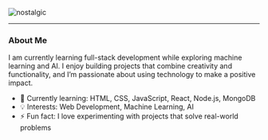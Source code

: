 ![nostalgic](https://github.com/user-attachments/assets/fa6d24e8-8b19-4d5d-945b-f50401e56cc5)

****

### About Me

I am currently learning full-stack development while exploring machine learning and AI. I enjoy building projects that combine creativity and functionality, and I’m passionate about using technology to make a positive impact.

- 🌱 Currently learning: HTML, CSS, JavaScript, React, Node.js, MongoDB
- 💡 Interests: Web Development, Machine Learning, AI
- ⚡ Fun fact: I love experimenting with projects that solve real-world problems












  



